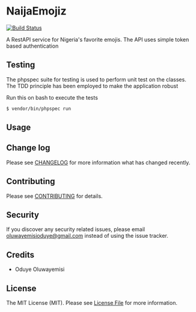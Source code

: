 # NaijaEmojiz

[![Build Status][ico-travis]][link-travis]

A RestAPI service for Nigeria's favorite emojis. The API uses simple token based authentication

## Testing

The phpspec suite for testing is used to perform unit test on the classes. The TDD principle has been employed to make the application robust

Run this on bash to execute the tests

 ```bash
 $ vendor/bin/phpspec run
 ```
 
## Usage


## Change log

Please see [CHANGELOG](CHANGELOG.md) for more information what has changed recently.

## Contributing

Please see [CONTRIBUTING](CONTRIBUTING.md) for details.

## Security

If you discover any security related issues, please email oluwayemisioduye@gmail.com instead of using the issue tracker.

## Credits

- Oduye Oluwayemisi

## License

The MIT License (MIT). Please see [License File](LICENSE.md) for more information.

[ico-travis]: https://img.shields.io/travis/andela-ooduye/NaijaEmojiz/master.svg?style=flat-square

[link-travis]: https://travis-ci.org/andela-ooduye/NaijaEmojiz
[link-author]: https://github.com/andela-ooduye
[link-contributors]: ../../contributors
